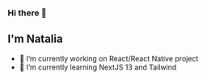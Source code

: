 ### Hi there 👋

## I'm Natalia

- 🔭 I’m currently working on React/React Native project
- 🌱 I’m currently learning NextJS 13 and Tailwind
